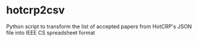 # hotcrp2csv
Python script to transform the list of accepted papers from HotCRP's JSON file into IEEE CS spreadsheet format
